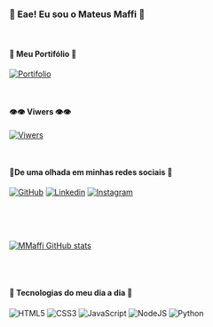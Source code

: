 
### 👋 Eae! Eu sou o Mateus Maffi 👋

<br>

#### 🔗 Meu Portifólio 🔗
[![Portifolio](https://img.shields.io/website?label=MMaffi.github.io&style=for-the-badge&url=https://MMaffi.github.io)](https://mmaffi.github.io)

<br>

#### 👁️👁️ Viwers 👁️👁️
[![Viwers](https://img.shields.io/github/watchers/MMaffi/MMaffi.svg)]()

<br>

#### 📱De uma olhada em minhas redes sociais 📱 
[![GitHub](https://img.shields.io/badge/GitHub-100000?style=for-the-badge&logo=github&logoColor=white)](https://github.com/MMaffi) 
[![Linkedin](https://img.shields.io/badge/LinkedIn-0077B5?style=for-the-badge&logo=linkedin&logoColor=white)](https://youtube.com) 
[![Instagram](https://img.shields.io/badge/Instagram-E4405F?style=for-the-badge&logo=instagram&logoColor=white)](https://instagram.com/mateus_maffi)

<br>
<br>
<br>

[![MMaffi GitHub stats](https://github-readme-stats.vercel.app/api?username=MMaffi&show_icons=true&theme=dracula)]()

<br>
<br>

#### 📅 Tecnologias do meu dia a dia 📅
<div style="display: inline_block">
    <img align="center" alt="HTML5" src="https://img.shields.io/badge/HTML5-E34F26?style=for-the-badge&logo=html5&logoColor=white" >
    <img align="center" alt="CSS3" src="https://img.shields.io/badge/CSS3-1572B6?style=for-the-badge&logo=css3&logoColor=white" >
    <img align="center" alt="JavaScript" src="https://img.shields.io/badge/JavaScript-F7DF1E?style=for-the-badge&logo=javascript&logoColor=black" >
    <img align="center" alt="NodeJS" src="https://img.shields.io/badge/Node.js-43853D?style=for-the-badge&logo=node.js&logoColor=white" >
    <img align="center" alt="Python" src="https://img.shields.io/badge/Python-3776AB?style=for-the-badge&logo=python&logoColor=white" >
</div>
